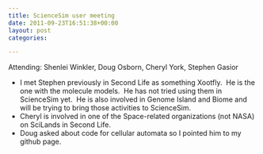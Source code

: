 ```yaml
---
title: ScienceSim user meeting
date: 2011-09-23T16:51:38+00:00
layout: post
categories:

---
```

Attending: Shenlei Winkler, Doug Osborn, Cheryl York, Stephen Gasior

  * I met Stephen previously in Second Life as something Xootfly.  He is the one with the molecule models.  He has not tried using them in ScienceSim yet.  He is also involved in Genome Island and Biome and will be trying to bring those activities to ScienceSim.
  * Cheryl is involved in one of the Space-related organizations (not NASA) on SciLands in Second Life.
  * Doug asked about code for cellular automata so I pointed him to my github page.
